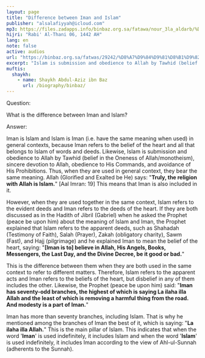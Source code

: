 ```yaml
---
layout: page
title: "Difference between Iman and Islam"
publisher: "alsalafiyyah@icloud.com"
mp3: https://files.zadapps.info/binbaz.org.sa/fatawa/nour_3la_aldarb/%D8%A7%D9%84%D9%81%D8%B1%D9%82%20%D8%A8%D9%8A%D9%86%20%D8%A7%D9%84%D8%A5%D9%8A%D9%85%D8%A7%D9%86%20%D9%88%D8%A7%D9%84%D8%A5%D8%B3%D9%84%D8%A7%D9%85.mp3
hijri: "Rabi' Al-Thani 06, 1442 AH"
lang: en
note: false
active: audios
url: "https://binbaz.org.sa/fatwas/29242/%D8%A7%D9%84%D9%81%D8%B1%D9%82-%D8%A8%D9%8A%D9%86-%D8%A7%D9%84%D8%A7%D9%8A%D9%85%D8%A7%D9%86-%D9%88%D8%A7%D9%84%D8%A7%D8%B3%D9%84%D8%A7%D9%85"
excerpt: "Islam is submission and obedience to Allah by Tawhid (belief in the Oneness of Allah/monotheism), sincere devotion to Allah, obedience to His Commands, and avoidance of His Prohibitions. Thus, when they are used in general context, they bear the same meaning."
muftis:
  shaykh: 
    - name: Shaykh Abdul-Aziz ibn Baz
      url: /biography/binbaz/
---
```


Question:

What is the difference between Iman and Islam? 

Answer:

Iman is Islam and Islam is Iman (i.e. have the same meaning when used) in general contexts, because Iman refers to the belief of the heart and all that belongs to Islam of words and deeds. Likewise, Islam is submission and obedience to Allah by Tawhid (belief in the Oneness of Allah/monotheism), sincere devotion to Allah, obedience to His Commands, and avoidance of His Prohibitions. Thus, when they are used in general context, they bear the same meaning. Allah (Glorified and Exalted be He) says: "**Truly, the religion with Allah is Islam.**" [Aal Imran: 19] This means that Iman is also included in it.

However, when they are used together in the same context, Islam refers to the evident deeds and Iman refers to the deeds of the heart. If they are both discussed as in the Hadith of Jibril (Gabriel) when he asked the Prophet (peace be upon him) about the meaning of Islam and Iman, the Prophet explained that Islam refers to the apparent deeds, such as Shahadah (Testimony of Faith), Salah (Prayer), Zakah (obligatory charity), Sawm (Fast), and Hajj (pilgrimage) and he explained Iman to mean the belief of the heart, saying: "**[Iman is to] believe in Allah, His Angels, Books, Messengers, the Last Day, and the Divine Decree, be it good or bad.**" 

This is the difference between them when they are both used in the same context to refer to different matters. Therefore, Islam refers to the apparent acts and Iman refers to the beliefs of the heart, but disbelief in any of them includes the other. Likewise, the Prophet (peace be upon him) said: "**Iman has seventy-odd branches, the highest of which is saying La ilaha illa Allah and the least of which is removing a harmful thing from the road. And modesty is a part of Iman.**" 

Iman has more than seventy branches, including Islam. That is why he mentioned among the branches of Iman the best of it, which is saying: "**La ilaha illa Allah.**" This is the main pillar of Islam. This indicates that when the word '**Iman**' is used indefinitely, it includes Islam and when the word '**Islam**' is used indefinitely, it includes Iman according to the view of Ahl-ul-Sunnah (adherents to the Sunnah).
